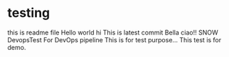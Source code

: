 # testing
this is readme file
Hello world
hi
This is latest commit
Bella ciao!!
SNOW DevopsTest
For DevOps pipeline
This is for test purpose...
This test is for demo.
